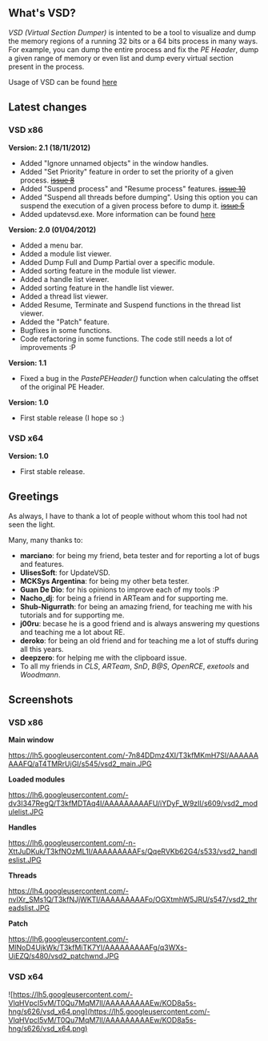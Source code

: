 ## What's VSD? ##

_VSD (Virtual Section Dumper)_ is intented to be a tool to visualize and dump the memory regions of a running 32 bits or a 64 bits process in many ways. For example, you can dump the entire process and fix the _PE Header_, dump a given range of memory or even list and dump every virtual section present in the process.

Usage of VSD can be found [here](http://code.google.com/p/virtualsectiondumper/wiki/Usage)

## Latest changes ##

### VSD x86 ###

**Version: 2.1 (18/11/2012)**

  * Added "Ignore unnamed objects" in the window handles.
  * Added "Set Priority" feature in order to set the priority of a given process. ~~[issue 8](http://code.google.com/p/virtualsectiondumper/issues/detail?id=8)~~
  * Added "Suspend process" and "Resume process" features. ~~[issue 10](http://code.google.com/p/virtualsectiondumper/issues/detail?id=10)~~
  * Added "Suspend all threads before dumping". Using this option you can suspend the execution of a given process before to dump it. ~~[issue 5](http://code.google.com/p/virtualsectiondumper/issues/detail?id=5)~~
  * Added updatevsd.exe. More information can be found [here](http://code.google.com/p/virtualsectiondumper/wiki/UpdateVSD)

**Version: 2.0 (01/04/2012)**

  * Added a menu bar.
  * Added a module list viewer.
  * Added Dump Full and Dump Partial over a specific module.
  * Added sorting feature in the module list viewer.
  * Added a handle list viewer.
  * Added sorting feature in the handle list viewer.
  * Added a thread list viewer.
  * Added Resume, Terminate and Suspend functions in the thread list viewer.
  * Added the "Patch" feature.
  * Bugfixes in some functions.
  * Code refactoring in some functions. The code still needs a lot of improvements :P

**Version: 1.1**

  * Fixed a bug in the _PastePEHeader()_ function when calculating the offset of the original PE Header.

**Version: 1.0**

  * First stable release (I hope so :)

### VSD x64 ###

**Version: 1.0**

  * First stable release.

## Greetings ##

As always, I have to thank a lot of people without whom this tool had not seen the light.

Many, many thanks to:
  * **marciano**: for being my friend, beta tester and for reporting a lot of bugs and features.
  * **UlisesSoft**: for UpdateVSD.
  * **MCKSys Argentina**: for being my other beta tester.
  * **Guan De Dio**: for his opinions to improve each of my tools :P
  * **Nacho\_dj**: for being a friend in ARTeam and for supporting me.
  * **Shub-Nigurrath**: for being an amazing friend, for teaching me with his tutorials and for supporting me.
  * **j00ru**: becase he is a good friend and is always answering my questions and teaching me a lot about RE.
  * **deroko**: for being an old friend and for teaching me a lot of stuffs during all this years.
  * **deepzero**: for helping me with the clipboard issue.
  * To all my friends in _CLS_, _ARTeam_, _SnD_, _B@S_, _OpenRCE_, _exetools_ and _Woodmann_.

## Screenshots ##

### VSD x86 ###

**Main window**

https://lh5.googleusercontent.com/-7n84DDmz4XI/T3kfMKmH7SI/AAAAAAAAAFQ/aT4TMRrUjGI/s545/vsd2_main.JPG

**Loaded modules**

https://lh6.googleusercontent.com/-dv3I347RegQ/T3kfMDTAq4I/AAAAAAAAAFU/iYDyF_W9zII/s609/vsd2_modulelist.JPG

**Handles**

https://lh6.googleusercontent.com/-n-XttJuDKuk/T3kfNOzML1I/AAAAAAAAAFs/QqeRVKb62G4/s533/vsd2_handleslist.JPG

**Threads**

https://lh4.googleusercontent.com/-nvIXr_SMs1Q/T3kfNJjWKTI/AAAAAAAAAFo/OGXtmhW5JRU/s547/vsd2_threadslist.JPG

**Patch**

https://lh6.googleusercontent.com/-MlNoD4UjkWk/T3kfMiTK7YI/AAAAAAAAAFg/q3WXs-UiEZQ/s480/vsd2_patchwnd.JPG

### VSD x64 ###

![https://lh5.googleusercontent.com/-VlqHVpcI5vM/T0Qu7MqM7lI/AAAAAAAAAEw/KOD8a5s-hng/s626/vsd_x64.png](https://lh5.googleusercontent.com/-VlqHVpcI5vM/T0Qu7MqM7lI/AAAAAAAAAEw/KOD8a5s-hng/s626/vsd_x64.png)